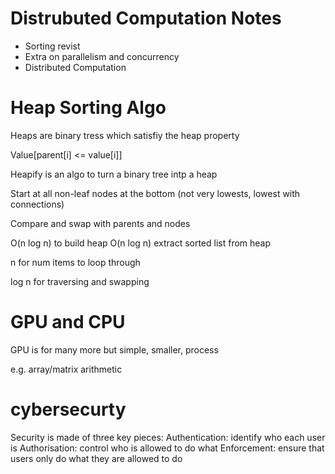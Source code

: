 # Distrubuted Computation Notes

- Sorting revist
- Extra on parallelism and concurrency
- Distributed Computation

# Heap Sorting Algo

Heaps are binary tress which satisfiy the heap property

Value[parent[i] <= value[i]]

Heapify is an algo to turn a binary tree intp a heap

Start at all non-leaf nodes at the bottom (not very lowests, lowest with connections)

Compare and swap with parents and nodes

O(n log n) to build heap
O(n log n) extract sorted list from heap

n for num items to loop through

log n for traversing and swapping 

# GPU and CPU

GPU is for many more but simple, smaller, process

e.g. array/matrix arithmetic 

# cybersecurty

Security is made of three key pieces:
Authentication: identify who each user is
Authorisation: control who is allowed to do what
Enforcement: ensure that users only do what they are allowed to do


